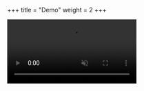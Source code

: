 +++
title = "Demo"
weight = 2
+++

<video id="video" src="/img/demo.webm" controls muted autoplay></video>
